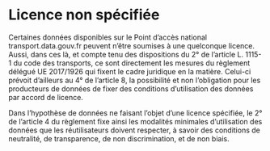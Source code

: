 # Licence non spécifiée

Certaines données disponibles sur le Point d’accès national transport.data.gouv.fr peuvent n’être soumises à une quelconque licence. Aussi, dans ces là, et compte tenu des dispositions du 2° de l’article L. 1115-1 du code des transports, ce sont directement les mesures du règlement délégué UE 2017/1926 qui fixent le cadre juridique en la matière. Celui-ci prévoit d’ailleurs au 4° de l’article 8, la possibilité et non l’obligation pour les producteurs de données de fixer des conditions d’utilisation des données par accord de licence.

Dans l’hypothèse de données ne faisant l’objet d’une licence spécifiée, le 2° de l’article 4 du règlement fixe ainsi les modalités minimales d’utilisation des données que les réutilisateurs doivent respecter, à savoir des conditions de neutralité, de transparence, de non discrimination, et de non biais.
